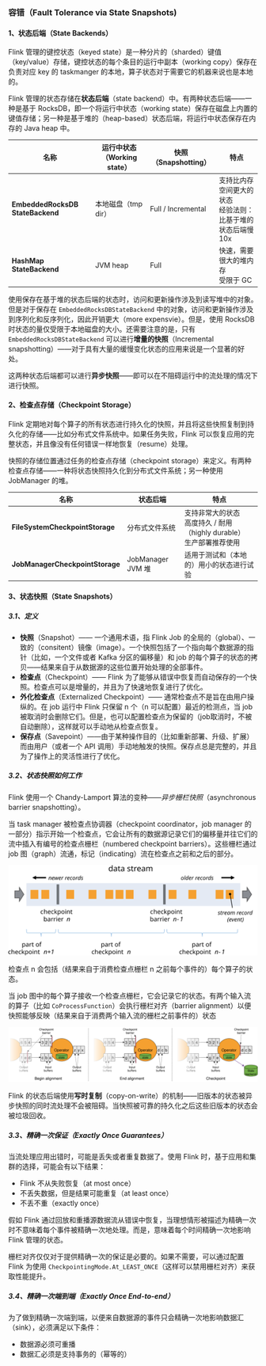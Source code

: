 ### 容错（Fault Tolerance via State Snapshots)

#### 1、状态后端（State Backends）

Flink 管理的键控状态（keyed state）是一种分片的（sharded）键值（key/value）存储，键控状态的每个条目的运行中副本（working copy）保存在负责对应 key 的 taskmanger 的本地，算子状态对于需要它的机器来说也是本地的。

Flink 管理的状态存储在**状态后端**（state backend）中。有两种状态后端——一种是基于 RocksDB，即一个将运行中状态（working state）保存在磁盘上内置的键值存储；另一种是基于堆的（heap-based）状态后端，将运行中状态保存在内存的 Java heap 中。

| 名称                             | 运行中状态（Working state） | 快照（Snapshotting） | 特点                                                         |
| -------------------------------- | --------------------------- | -------------------- | ------------------------------------------------------------ |
| **EmbeddedRocksDB StateBackend** | 本地磁盘（tmp dir）         | Full / Incremental   | 支持比内存空间更大的状态<br/>经验法则：比基于堆的状态后端慢 10x |
| **HashMap StateBackend**         | JVM heap                    | Full                 | 快速，需要很大的堆内存<br/>受限于 GC                         |

使用保存在基于堆的状态后端的状态时，访问和更新操作涉及到读写堆中的对象。但是对于保存在 `EmbeddedRocksDBStateBackend` 中的对象，访问和更新操作涉及到序列化和反序列化，因此开销更大（more expensvie）。但是，使用 RocksDB 时状态的量仅受限于本地磁盘的大小。还需要注意的是，只有 `EmbeddedRocksDBStateBackend` 可以进行**增量的快照**（Incremental snapshotting）——对于具有大量的缓慢变化状态的应用来说是一个显著的好处。

这两种状态后端都可以进行**异步快照**——即可以在不阻碍运行中的流处理的情况下进行快照。

#### 2、检查点存储（Checkpoint Storage）

Flink 定期地对每个算子的所有状态进行持久化的快照，并且将这些快照复制到持久化的存储——比如分布式文件系统中。如果任务失败，Flink 可以恢复应用的完整状态，并且像没有任何错误一样地恢复（resume）处理。

快照的存储位置通过任务的检查点存储（checkpoint storage）来定义。有两种检查点存储——一种将状态快照持久化到分布式文件系统；另一种使用 JobManager 的堆。

| 名称                            | 状态后端          | 特点                                                         |
| ------------------------------- | ----------------- | ------------------------------------------------------------ |
| **FileSystemCheckpointStorage** | 分布式文件系统    | 支持非常大的状态<br/>高度持久 / 耐用（highly durable）<br/>生产部署推荐使用 |
| **JobManagerCheckpointStorage** | JobManager JVM 堆 | 适用于测试和（本地的）用小的状态进行试验                     |

#### 3、状态快照（State Snapshots）

##### 3.1、定义

- **快照**（Snapshot）—— 一个通用术语，指 Flink Job 的全局的（global）、一致的（consitent）镜像（image）。一个快照包括了一个指向每个数据源的指针（比如，一个文件或者 Kafka 分区的偏移量）和 job 的每个算子的状态的拷贝——结果来自于从数据源的这些位置开始处理的全部事件。
- **检查点**（Checkpoint）—— Flink 为了能够从错误中恢复而自动保存的一个快照。检查点可以是增量的，并且为了快速地恢复进行了优化。
- **外化检查点**（Externalized Checkpoint）—— 通常检查点不是旨在由用户操纵的。在 job 运行中 Flink 只保留 n 个（n 可以配置）最近的检测点，当 job 被取消时会删除它们。但是，也可以配置检查点为保留的（job取消时，不被自动删除），这样就可以手动地从检查点恢复。
- **保存点**（Savepoint）——由于某种操作目的（比如重新部署、升级、扩展）而由用户（或者一个 API 调用）手动地触发的快照。保存点总是完整的，并且为了操作上的灵活性进行了优化。

##### 3.2、状态快照如何工作

Flink 使用一个 Chandy-Lamport 算法的变种——*异步栅栏快照*（asynchronous barrier snapshotting）。

当 task manager 被检查点协调器（checkpoint coordinator，job manager 的一部分）指示开始一个检查点，它会让所有的数据源记录它们的偏移量并往它们的流中插入有编号的检查点栅栏（numbered checkpoint barriers）。这些栅栏通过 job 图（graph）流通，标记（indicating）流在检查点之前和之后的部分。

![Checkpoint barriers are inserted into the streams](/assets/stream_barriers.svg)

检查点 n 会包括（结果来自于消费检查点栅栏 n 之前每个事件的）每个算子的状态。

当 job 图中的每个算子接收一个检查点栅栏，它会记录它的状态。有两个输入流的算子（比如 `CoProcessFunction`）会执行栅栏对齐（barrier alignment）以便快照能够反映（结果来自于消费两个输入流的栅栏之前事件的）状态

![Barrier alignment](/assets/stream_aligning.svg)

Flink 的状态后端使用**写时复制**（copy-on-write）的机制——旧版本的状态被异步快照的同时流处理不会被阻碍。当快照被可靠的持久化之后这些旧版本的状态会被垃圾回收。

##### 3.3、精确一次保证（Exactly Once Guarantees）

当流处理应用出错时，可能是丢失或者重复数据了。使用 Flink 时，基于应用和集群的选择，可能会有以下结果：

- Flink 不从失败恢复（at most once）
- 不丢失数据，但是结果可能重复（at least once）
- 不丢不重（exactly once）

假如 Flink 通过回放和重播源数据流从错误中恢复，当理想情形被描述为精确一次时不意味着每个事件被精确一次地处理。而是，意味着每个时间精确一次地影响 Flink 管理的状态。

栅栏对齐仅仅对于提供精确一次的保证是必要的。如果不需要，可以通过配置 Flink 为使用 `CheckpointingMode.At_LEAST_ONCE`（这样可以禁用栅栏对齐）来获取性能提升。

##### 3.4、精确一次端到端（Exactly Once End-to-end）

为了做到精确一次端到端，以便来自数据源的事件只会精确一次地影响数据汇（sink），必须满足以下条件：

- 数据源必须可重播
- 数据汇必须是支持事务的（幂等的）

